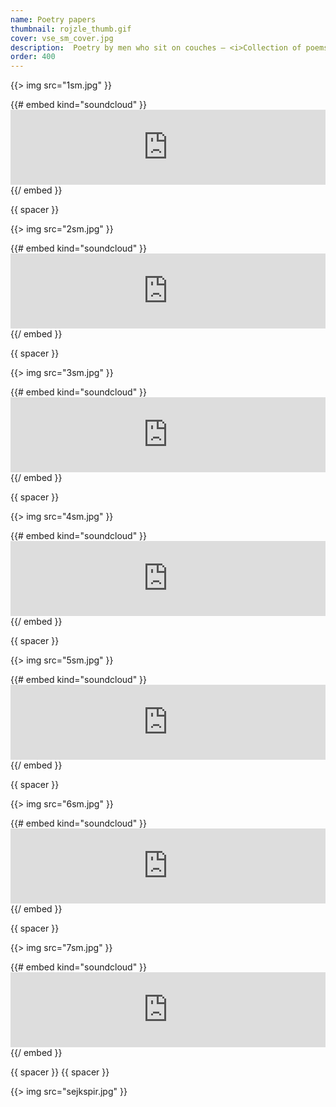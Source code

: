 ```yaml
---
name: Poetry papers
thumbnail: rojzle_thumb.gif
cover: vse_sm_cover.jpg
description:  Poetry by men who sit on couches — <i>Collection of poems printed on Ziggi rolling papers / 2012</i>
order: 400
---
```


{{> img src="1sm.jpg" }}

{{# embed kind="soundcloud" }}<iframe width="100%" height="120" scrolling="no" frameborder="no" src="https://w.soundcloud.com/player/?url=https%3A//api.soundcloud.com/tracks/263462915&amp;color=ff5500&amp;auto_play=false&amp;hide_related=true&amp;show_comments=false&amp;show_user=false&amp;show_reposts=false"></iframe>{{/ embed }}

{{ spacer }}

{{> img src="2sm.jpg" }}

{{# embed kind="soundcloud" }}<iframe width="100%" height="120" scrolling="no" frameborder="no" src="https://w.soundcloud.com/player/?url=https%3A//api.soundcloud.com/tracks/263463060&amp;color=ff5500&amp;auto_play=false&amp;hide_related=true&amp;show_comments=false&amp;show_user=false&amp;show_reposts=false"></iframe>{{/ embed }}

{{ spacer }}

{{> img src="3sm.jpg" }}

{{# embed kind="soundcloud" }}<iframe width="100%" height="120" scrolling="no" frameborder="no" src="https://w.soundcloud.com/player/?url=https%3A//api.soundcloud.com/tracks/41191615&amp;color=ff5500&amp;auto_play=false&amp;hide_related=true&amp;show_comments=false&amp;show_user=false&amp;show_reposts=false"></iframe>{{/ embed }}

{{ spacer }}

{{> img src="4sm.jpg" }}

{{# embed kind="soundcloud" }}<iframe width="100%" height="120" scrolling="no" frameborder="no" src="https://w.soundcloud.com/player/?url=https%3A//api.soundcloud.com/tracks/41191615&amp;color=ff5500&amp;auto_play=false&amp;hide_related=true&amp;show_comments=false&amp;show_user=false&amp;show_reposts=false"></iframe>{{/ embed }}

{{ spacer }}

{{> img src="5sm.jpg" }}

{{# embed kind="soundcloud" }}<iframe width="100%" height="120" scrolling="no" frameborder="no" src="https://w.soundcloud.com/player/?url=https%3A//api.soundcloud.com/tracks/41191615&amp;color=ff5500&amp;auto_play=false&amp;hide_related=true&amp;show_comments=false&amp;show_user=false&amp;show_reposts=false"></iframe>{{/ embed }}

{{ spacer }}

{{> img src="6sm.jpg" }}

{{# embed kind="soundcloud" }}<iframe width="100%" height="120" scrolling="no" frameborder="no" src="https://w.soundcloud.com/player/?url=https%3A//api.soundcloud.com/tracks/41191615&amp;color=ff5500&amp;auto_play=false&amp;hide_related=true&amp;show_comments=false&amp;show_user=false&amp;show_reposts=false"></iframe>{{/ embed }}

{{ spacer }}

{{> img src="7sm.jpg" }}

{{# embed kind="soundcloud" }}<iframe width="100%" height="120" scrolling="no" frameborder="no" src="https://w.soundcloud.com/player/?url=https%3A//api.soundcloud.com/tracks/41191615&amp;color=ff5500&amp;auto_play=false&amp;hide_related=true&amp;show_comments=false&amp;show_user=false&amp;show_reposts=false"></iframe>{{/ embed }}

{{ spacer }} {{ spacer }}

{{> img src="sejkspir.jpg" }}
